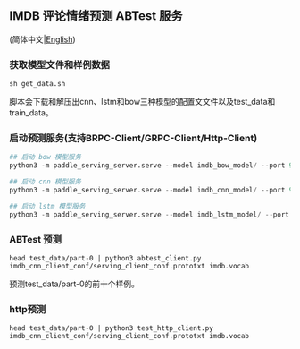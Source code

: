 ## IMDB 评论情绪预测 ABTest 服务

(简体中文|[English](./README.md))

### 获取模型文件和样例数据

```
sh get_data.sh
```
脚本会下载和解压出cnn、lstm和bow三种模型的配置文文件以及test_data和train_data。

### 启动预测服务(支持BRPC-Client/GRPC-Client/Http-Client)

```python
## 启动 bow 模型服务
python3 -m paddle_serving_server.serve --model imdb_bow_model/ --port 9297 >/dev/null 2>&1 &

## 启动 cnn 模型服务
python3 -m paddle_serving_server.serve --model imdb_cnn_model/ --port 9298  >/dev/null 2>&1 &

## 启动 lstm 模型服务
python3 -m paddle_serving_server.serve --model imdb_lstm_model/ --port 9299 >/dev/null 2>&1 &
```

### ABTest 预测
```
head test_data/part-0 | python3 abtest_client.py imdb_cnn_client_conf/serving_client_conf.prototxt imdb.vocab
```
预测test_data/part-0的前十个样例。

### http预测
```
head test_data/part-0 | python3 test_http_client.py imdb_cnn_client_conf/serving_client_conf.prototxt imdb.vocab
```
